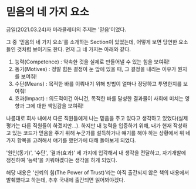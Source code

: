 # 믿음의 네 가지 요소

금일(2021.03.24)자 미라클레터의 주제는 '믿음'이었다.

그 중 '믿음의 네 가지 요소'를 소개하는 Section이 있었는데, 어떻게 보면 당연한 요소들인 것처럼 보이기도 한다. 먼저 그 네 가지는 아래와 같다.

1. 능력(Competence) : 약속한 것을 실제로 만들어낼 수 있는 힘을 보여줘!
2. 동기(Motives) : 정말 힘든 결정이 눈 앞에 있을 때, 그 결정을 내리는 이유가 뭔지를 보여줘!
3. 수단(Means) : 목적한 바를 이뤄내기 위해 방법이 얼마나 정당하고 투명한지를 보여줘!
4. 효과(Impact) : 의도적이건 아니건, 목적한 바를 달성한 결과물이 사회에 미치는 영향과 그에 대한 책임감을 보여줘!

나름대로 회사 내에서 다른 직원들에게 나는 믿음을 주고 있다고 생각하고 있었다(실제 평가는 다른 직원들이 하겠지만...). 하지만 내 능력을 입증하기 위해, 내가 현재 작성하고 있는 코드가 믿음을 주기 위해 누군가를 설득하거나 얘기를 해야 하는 상황에서 위 네 가지 항목을 고려해서 얘기를 했던가에 대해 돌아보게 되었다.

'원인(동기)', '수단', '결과(효과)' 세 가지에 입각해서 내 생각을 전달하고, 자기개발에 정진하여 '능력'을 키워야겠다는 생각을 하게 되었다.

해당 내용은 '신뢰의 힘(The Power of Trust)'라는 아직 출간되지 않은 책의 내용에서 발췌했다고 하는데, 추후 국내에 출간되면 읽어봐야겠다.
